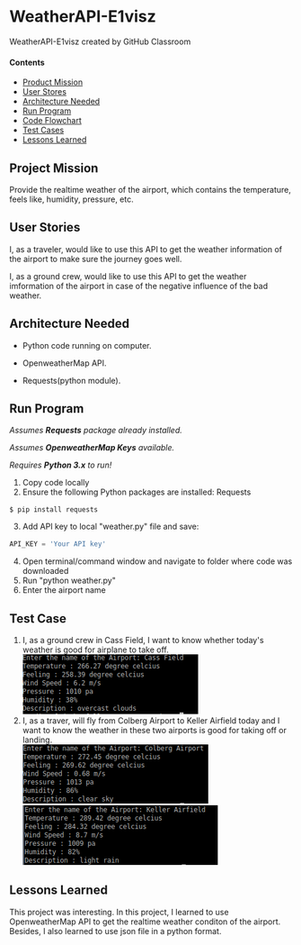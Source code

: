 # WeatherAPI-E1visz
WeatherAPI-E1visz created by GitHub Classroom

#### Contents

* [Product Mission](#product-mission)
* [User Stores](#user-stories)
* [Architecture Needed](#architecture-needed)
* [Run Program](#run-program)
* [Code Flowchart](#code-flowchart)
* [Test Cases](#test-cases)
* [Lessons Learned](#lessons-learned)

<a name="product-mission"/>

## Project Mission

Provide the realtime weather of the airport, which contains the temperature, feels like, humidity, pressure, etc.

<a name="user-stories"/>

## User Stories

I, as a traveler, would like to use this API to get the weather information of the airport to make sure the journey goes well.   

I, as a ground crew, would like to use this API to get the weather imformation of the airport in case of the negative influence of the bad weather.  

<a name="architecture-needed"/>

## Architecture Needed

* Python code running on computer.    

* OpenweatherMap API.  

* Requests(python module).

<a name="run-program"/>

## Run Program

*Assumes __Requests__ package already installed.*

*Assumes __OpenweatherMap Keys__ available.*

*Requires __Python 3.x__ to run!*

1. Copy code locally
2. Ensure the following Python packages are installed: Requests
  ```Python
  $ pip install requests
  ```
3. Add API key to local "weather.py" file and save:  
  ```Python
  API_KEY = 'Your API key'
  ```
4. Open terminal/command window and navigate to folder where code was downloaded
5. Run "python weather.py"
7. Enter the airport name

<a name="test-cases"/>

## Test Case

1. I, as a ground crew in Cass Field, I want to know whether today's weather is good for airplane to take off.
            <img src="img/result.png">         
2. I, as a traver, will fly from Colberg Airport to Keller Airfield today and I want to know the weather in these two airports is good for taking off or landing.   
            <img src="img/first.png">
            <img src="img/second.png">

<a name="lessons-learned"/>

## Lessons Learned

This project was interesting. In this project, I learned to use OpenweatherMap API to get the realtime weather conditon of the airport. Besides, I also learned to use json file in a python format.
